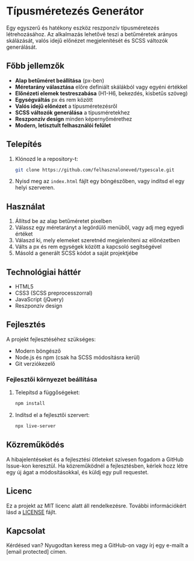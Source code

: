 # Típusméretezés Generátor

Egy egyszerű és hatékony eszköz reszponzív típusméretezés létrehozásához. Az alkalmazás lehetővé teszi a betűméretek arányos skálázását, valós idejű előnézet megjelenítését és SCSS változók generálását.

## Főbb jellemzők

- **Alap betűméret beállítása** (px-ben)
- **Méretarány választása** előre definiált skálákból vagy egyéni értékkel
- **Előnézeti elemek testreszabása** (H1-H6, bekezdés, kisbetűs szöveg)
- **Egységváltás** px és rem között
- **Valós idejű előnézet** a típusméretezésről
- **SCSS változók generálása** a típusméretekhez
- **Reszponzív design** minden képernyőmérethez
- **Modern, letisztult felhasználói felület**

## Telepítés

1. Klónozd le a repository-t:
   ```bash
   git clone https://github.com/felhasznaloneved/typescale.git
   ```

2. Nyisd meg az `index.html` fájlt egy böngészőben, vagy indítsd el egy helyi szerveren.

## Használat

1. Állítsd be az alap betűméretet pixelben
2. Válassz egy méretarányt a legördülő menüből, vagy adj meg egyedi értéket
3. Válaszd ki, mely elemeket szeretnéd megjeleníteni az előnézetben
4. Válts a px és rem egységek között a kapcsoló segítségével
5. Másold a generált SCSS kódot a saját projektjébe

## Technológiai háttér

- HTML5
- CSS3 (SCSS preprocesszorral)
- JavaScript (jQuery)
- Reszponzív design

## Fejlesztés

A projekt fejlesztéséhez szükséges:

- Modern böngésző
- Node.js és npm (csak ha SCSS módosításra kerül)
- Git verziókezelő

### Fejlesztői környezet beállítása

1. Telepítsd a függőségeket:
   ```bash
   npm install
   ```

2. Indítsd el a fejlesztői szervert:
   ```bash
   npx live-server
   ```

## Közreműködés

A hibajelentéseket és a fejlesztési ötleteket szívesen fogadom a GitHub Issue-kon keresztül. Ha közreműködnél a fejlesztésben, kérlek hozz létre egy új ágat a módosításokkal, és küldj egy pull requestet.

## Licenc

Ez a projekt az MIT licenc alatt áll rendelkezésre. További információkért lásd a [LICENSE](LICENSE) fájlt.

## Kapcsolat

Kérdésed van? Nyugodtan keress meg a GitHub-on vagy írj egy e-mailt a [email protected] címen.
